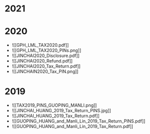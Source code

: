 # 2021 
# 2020
- ![[GPH_LML_TAX2020.pdf]]
- ![[GPH_LML_TAX2020_PINs.png]]
- ![[JINCHAI2020_Disclosure.pdf]]
- ![[JINCHAI2020_Refund.pdf]]
- ![[JINCHAI2020_Tax_Return.pdf]]
- ![[JINCHAIN2020_Tax_PIN.png]]

# 2019
- ![[TAX2019_PINS_GUOPING_MANLI.png]]
- ![[JINCHAI_HUANG_2019_Tax_Return_PINS.jpg]]
- ![[JINCHAI_HUANG_2019_Tax_Return.pdf]]
- ![[GUOPING_HUANG_and_Manli_Lin_2019_Tax_Return_PINS.pdf]]
- ![[GUOPING_HUANG_and_Manli_Lin_2019_Tax_Return.pdf]]